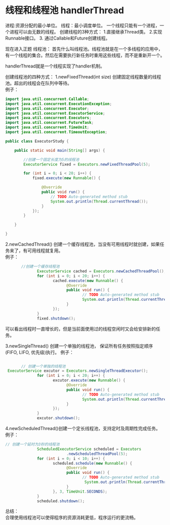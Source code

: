 
# 线程和线程池 handlerThread

进程:资源分配的最小单位。
线程：最小调度单位。
一个线程只能有一个进程，一个进程可以由无数的线程。
创建线程的3种方式：
1.直接继承Thread类。
2.实现Runnable接口。
3. 通过Callable和Future创建线程。

现在进入正题 线程池：
首先什么叫线程池。线程池就是在一个多线程的应用中，有一个线程的集合。然后在需要执行新任务时重用这些线程，而不是重新开一个。

handlerThread就是一个线程实现了handler机制。

创建线程池的四种方式：
1.newFixedThread(int size) 创建固定线程数量的线程池。超出的线程会在队列中等待。   
例子：   

```java
import java.util.concurrent.Callable;
import java.util.concurrent.ExecutionException;
import java.util.concurrent.Executor;
import java.util.concurrent.ExecutorService;
import java.util.concurrent.Executors;
import java.util.concurrent.FutureTask;
import java.util.concurrent.TimeUnit;
import java.util.concurrent.TimeoutException;

public class ExecutorStudy {

    public static void main(String[] args) {

        //创建一个固定长度为5的线程池
        ExecutorService fixed = Executors.newFixedThreadPool(5);

        for (int i = 0; i < 20; i++) {
            fixed.execute(new Runnable() {

                @Override
                public void run() {
                    // TODO Auto-generated method stub
                    System.out.println(Thread.currentThread());
                }
            });
        }

    }

}
```

2.newCachedThread() 创建一个缓存线程池，当没有可用线程时就创建，如果任务来了，有可用线程就复用。   
例子：   
```java
       //创建一个缓存线程池
              ExecutorService cached = Executors.newCachedThreadPool();
              for (int i = 0; i < 20; i++) {
                     cached.execute(new Runnable() {
                           @Override
                           public void run() {
                                  // TODO Auto-generated method stub
                                  System.out.println(Thread.currentThread());
                           }
                     });
              }
              fixed.shutdown();
```


可以看出线程时一直增长的，但是当前面使用过的线程空闲时又会给安排新的任务。

3.newSingleThread() 创建一个单独的线程池， 保证所有任务按照指定顺序(FIFO, LIFO, 优先级)执行。
例子：

```java 

       // 创建一个单独的线程池
 ExecutorService excutor = Executors.newSingleThreadExecutor();
              for (int i = 0; i < 20; i++) {
                     excutor.execute(new Runnable() {
                           @Override
                           public void run() {
                                  // TODO Auto-generated method stub
                                  System.out.println(Thread.currentThread());
                           }
                     });
              }
              excutor.shutdown();
```
 

4.newScheduledThread()创建一个定长线程池，支持定时及周期性完成任务。   
例子：   

```java
// 创建一个延时为3秒的线程池
              ScheduledExecutorService scheduled = Executors
                           .newScheduledThreadPool(5);
              for (int i = 0; i < 10; i++) {
                     scheduled.schedule(new Runnable() {
                           @Override
                           public void run() {
                                  // TODO Auto-generated method stub
                                   System.out.println(Thread.currentThread());
                           }
                     }, 3, TimeUnit.SECONDS);
              }
              scheduled.shutdown();
```


总结：   
          合理使用线程池可以使得程序的资源消耗更低，程序运行的更流畅。
          